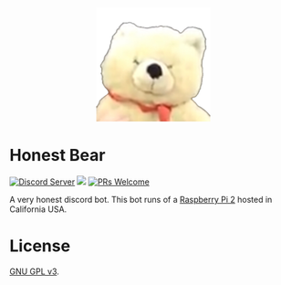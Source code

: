 <p align=center><img src="images/HonestBear.png" height="200" width="200"></p>

# Honest Bear

[<img src="https://discordapp.com/api/guilds/608916967579058197/widget.png?style=shield" alt="Discord Server">](https://discord.gg/wydz64m) [<img src="https://img.shields.io/badge/discord-py-blue.svg">](https://github.com/Rapptz/discord.py) [![PRs Welcome](https://img.shields.io/badge/PRs-welcome-brightgreen.svg?style=flat-square)](http://makeapullrequest.com)

A very honest discord bot.
This bot runs of a <a href=http://bhatthal.ddns.net>Raspberry Pi 2</a> hosted in California USA.

# License
[GNU GPL v3](LICENSE).